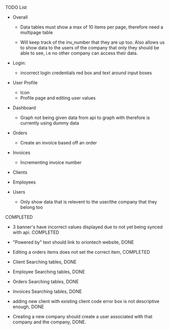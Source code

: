 TODO List

- Overall
  - Data tables must show a max of 10 items per page, therefore need a multipage table


  - Will keep track of the inv_number that they are up too. Also allows us to show data to the users of
    the company that only they should be able to see, i.e no other company can access their data.

- Login:
  - incorrect login credentials red box and text around input boxes

- User Profile
  - Icon
  - Profile page and editing user values

- Dashboard
  - Graph not being given data from api to graph with therefore is currently using dummy data


- Orders
  - Create an invoice based off an order

- Invoices
  - Incrementing invoice number

- Clients

- Employees

- Users
  - Only show data that is relevent to the user/the company that they belong too

COMPLETED

- 3 banner's have incorrect values displayed due to not yet being synced with api. COMPLETED

- "Powered by" text should link to oriontech website, DONE

- Editing a orders items does not set the correct item, COMPLETED

- Client Searching tables, DONE

- Employee Searching tables, DONE

- Orders Searching tables, DONE

- Invoices Searching tables, DONE

- adding new client with existing client code error box is not descriptive enough, DONE

- Creating a new company should create a user associated with that company and the company, DONE.
